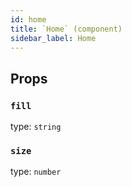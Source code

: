 ```yaml
---
id: home
title: `Home` (component)
sidebar_label: Home
---
```



Props
-----

### `fill`

type: `string`


### `size`

type: `number`

